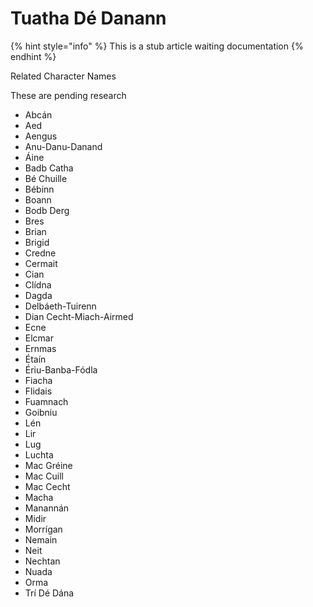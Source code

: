 # Tuatha Dé Danann

{% hint style="info" %}
This is a stub article waiting documentation
{% endhint %}

Related Character Names

These are pending research

* Abcán
* Aed
* Aengus
* Anu-Danu-Danand
* Áine
* Badb Catha
* Bé Chuille
* Bébinn
* Boann
* Bodb Derg
* Bres
* Brian
* Brigid
* Credne
* Cermait
* Cian
* Clídna
* Dagda
* Delbáeth-Tuirenn
* Dian Cecht-Miach-Airmed
* Ecne
* Elcmar
* Ernmas
* Étaín
* Ériu-Banba-Fódla
* Fiacha
* Flidais
* Fuamnach
* Goibniu
* Lén
* Lir
* Lug
* Luchta
* Mac Gréine
* Mac Cuill
* Mac Cecht
* Macha
* Manannán
* Midir
* Morrígan
* Nemain
* Neit
* Nechtan
* Nuada
* Orma
* Trí Dé Dána
